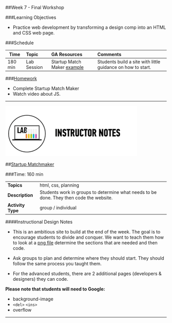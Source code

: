 ##Week 7 - Final Workshop


###Learning Objectives

*	Practice web development by transforming a design comp into an HTML and CSS web page.

###Schedule


| Time        | Topic| GA Resources| Comments |
| ------------- |:-------------|:-------------------|:----------------|
| 180 min | Lab Session | Startup Match Maker [example](starter_code/startup_matchmaker/StartupMatchmaker.png) | Students build a site with little guidance on how to start. |


###[Homework](../Homework/)

*	Complete Startup Match Maker 
*	Watch video about JS.

---

 
![Exercise - Instructor](../../img/icons/instr_lab.png)



##[Startup Matchmaker](starter_code)

###Time: 160 min

| | |
| ------------- |:-------------|
| __Topics__ | html, css, planning | 
| __Description__| Students work in groups to determine what needs to be done. They then code the website.  |   
|__Activity Type__|group / individual | 
 
 
####Instructional Design Notes

*	This is an ambitious site to build at the end of the week. The goal is to encourage students to divide and conquer. We want to teach them how to look at a [png file](starter_code/startup_matchmaker/StartupMatchmaker.png) determine the sections that are needed and then code. 

*	Ask groups to plan and determine where they should start. They should follow the same process you taught them. 

*	For the advanced students, there are 2 additional pages (developers & designers) they can code.

__Please note that students will need to Google:__

*	background-image
*	```<del>``` ```<ins>```
*	overflow

---
